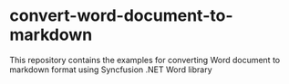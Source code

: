 # convert-word-document-to-markdown
This repository contains the examples for converting Word document to markdown format using Syncfusion .NET Word library
